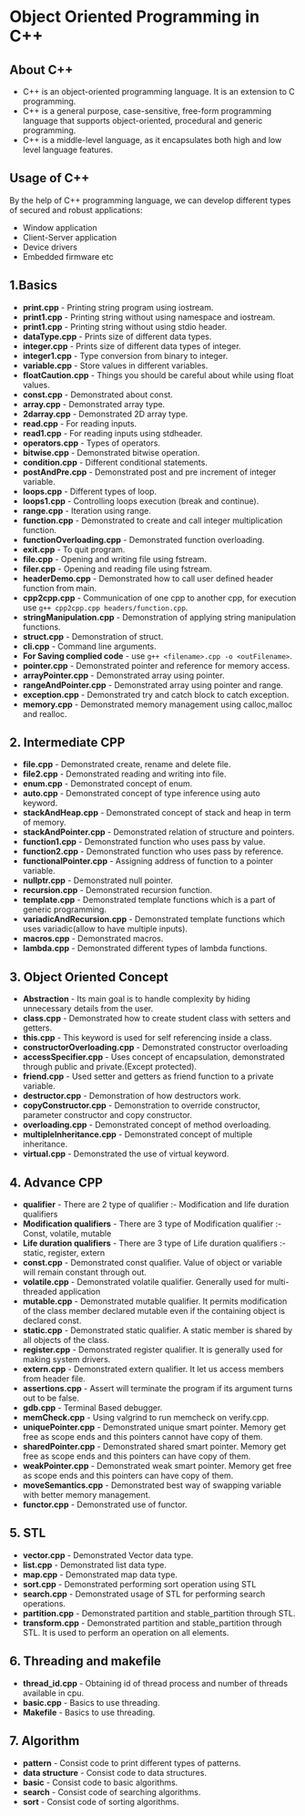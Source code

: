 # Object Oriented Programming in C++

## About C++
- C++ is an object-oriented programming language. It is an extension to C programming.
- C++ is a general purpose, case-sensitive, free-form programming language that supports object-oriented, procedural and generic programming.
- C++ is a middle-level language, as it encapsulates both high and low level language features.

## Usage of C++

By the help of C++ programming language, we can develop different types of secured and robust applications:

-   Window application
-   Client-Server application
-   Device drivers
-   Embedded firmware etc

## 1.Basics
- **print.cpp** - Printing string program using iostream.
- **print1.cpp** - Printing string without using namespace and iostream.
- **print1.cpp** - Printing string without using stdio header.
- **dataType.cpp** - Prints size of different data types.
- **integer.cpp** - Prints size of different data types of integer.
- **integer1.cpp** - Type conversion from binary to integer.
- **variable.cpp** - Store values in different variables.
- **floatCaution.cpp** - Things you should be careful about while using float values.
- **const.cpp** - Demonstrated about const.
- **array.cpp** - Demonstrated array type.
- **2darray.cpp** - Demonstrated 2D array type.
- **read.cpp** - For reading inputs. 
- **read1.cpp** - For reading inputs using stdheader.
- **operators.cpp** - Types of operators.
- **bitwise.cpp** - Demonstrated bitwise operation.
- **condition.cpp** - Different conditional statements.
- **postAndPre.cpp** - Demonstrated post and pre increment of integer variable.
- **loops.cpp** - Different types of loop.
- **loops1.cpp** - Controlling loops execution (break and continue).
- **range.cpp** - Iteration using range.
- **function.cpp** - Demonstrated to create and call integer multiplication function.
- **functionOverloading.cpp** - Demonstrated function overloading.
- **exit.cpp** - To quit program.
- **file.cpp** -  Opening and writing file using fstream.
- **filer.cpp** -  Opening and reading file using fstream.
- **headerDemo.cpp** - Demonstrated how to call user defined header function from main.
- **cpp2cpp.cpp** - Communication of one cpp to another cpp, for execution use `g++ cpp2cpp.cpp headers/function.cpp`.
- **stringManipulation.cpp** - Demonstration of applying string manipulation functions.
- **struct.cpp** - Demonstration of  struct.
- **cli.cpp** - Command line arguments.
- **For Saving complied code** -  use `g++ <filename>.cpp -o <outFilename>`.
- **pointer.cpp** - Demonstrated pointer and reference for memory access.
- **arrayPointer.cpp** - Demonstrated array using pointer.
- **rangeAndPointer.cpp** - Demonstrated array using pointer and range.
- **exception.cpp** - Demonstrated try and catch block to catch exception.
- **memory.cpp** - Demonstrated memory management using calloc,malloc and realloc.


 ## 2. Intermediate CPP
- **file.cpp** -  Demonstrated create, rename and delete file.
- **file2.cpp** - Demonstrated reading and writing into file.
- **enum.cpp** -  Demonstrated concept of enum.
- **auto.cpp** -  Demonstrated concept of type inference using auto keyword.
- **stackAndHeap.cpp** - Demonstrated concept of stack and heap in term of memory.
- **stackAndPointer.cpp** - Demonstrated relation of structure and pointers.
- **function1.cpp** - Demonstrated function who uses pass by value.
- **function2.cpp** - Demonstrated function who uses pass by reference.
- **functionalPointer.cpp** - Assigning address of function to a pointer variable.
- **nullptr.cpp** - Demonstrated null pointer.
- **recursion.cpp** - Demonstrated recursion function.
- **template.cpp** - Demonstrated template functions which is a part of generic programming.
- **variadicAndRecursion.cpp** - Demonstrated template functions which uses variadic(allow to have multiple inputs).
- **macros.cpp** - Demonstrated macros.
- **lambda.cpp** - Demonstrated different types of lambda functions.



 ## 3. Object Oriented Concept
- **Abstraction** - Its main goal is to handle complexity by hiding unnecessary details from the user.
- **class.cpp** - Demonstrated how to create student class  with setters and getters.
- **this.cpp** - This keyword is used for self referencing inside a class.
- **constructorOverloading.cpp** - Demonstrated constructor overloading
- **accessSpecifier.cpp** - Uses concept of encapsulation, demonstrated through public and private.(Except protected).
- **friend.cpp** - Used setter and getters as friend function to a private variable.
- **destructor.cpp** - Demonstration of how destructors work.
- **copyConstructor.cpp** - Demonstration to override constructor, parameter constructor and copy constructor. 
- **overloading.cpp** - Demonstrated concept of method overloading.
- **multipleInheritance.cpp** - Demonstrated concept of multiple inheritance.
- **virtual.cpp** - Demonstrated the use of virtual keyword.




 ## 4. Advance CPP
- **qualifier** - There are 2 type of qualifier :- Modification and life duration qualifiers 
- **Modification qualifiers** - There are 3 type of Modification qualifier :- Const, volatile, mutable
- **Life duration qualifiers** - There are 3 type of Life duration qualifiers :- static, register, extern
- **const.cpp** - Demonstrated const qualifier. Value of object or variable will remain constant through out. 
- **volatile.cpp** - Demonstrated volatile qualifier. Generally used for multi-threaded application
- **mutable.cpp** - Demonstrated mutable qualifier. It permits modification of the class member declared mutable even if the containing object is declared const.
- **static.cpp** - Demonstrated static qualifier. A static member is shared by all objects of the class.
- **register.cpp** - Demonstrated register qualifier. It is generally used for making system drivers.
- **extern.cpp** - Demonstrated extern qualifier. It let us access members from header file.
- **assertions.cpp** - Assert will terminate the program if its argument turns out to be false.
- **gdb.cpp** - Terminal Based debugger.
- **memCheck.cpp** - Using valgrind to run memcheck on verify.cpp.
- **uniquePointer.cpp** -  Demonstrated unique smart pointer. Memory get free as scope ends and this pointers cannot have copy of them.
- **sharedPointer.cpp** -  Demonstrated shared smart pointer. Memory get free as scope ends and this pointers can have copy of them.
- **weakPointer.cpp** -  Demonstrated weak smart pointer. Memory get free as scope ends and this pointers can have copy of them.
- **moveSemantics.cpp** -  Demonstrated best way of swapping variable with better memory management.
- **functor.cpp** -  Demonstrated use of functor.

 ## 5. STL
- **vector.cpp** - Demonstrated Vector data type.
- **list.cpp** - Demonstrated list data type.
- **map.cpp** - Demonstrated map data type.
- **sort.cpp** - Demonstrated performing sort operation using STL
- **search.cpp** - Demonstrated usage of STL for performing search operations.
- **partition.cpp** - Demonstrated partition and stable_partition through STL.
- **transform.cpp** - Demonstrated partition and stable_partition through STL. It is used to perform an operation on all elements.



 ## 6. Threading and makefile
 - **thread_id.cpp** - Obtaining id of thread process and number of threads available in cpu.
 - **basic.cpp** - Basics to use threading.
 - **Makefile** - Basics to use threading.

## 7. Algorithm
- **pattern** - Consist code to print different types of patterns.
- **data structure** - Consist code to data structures.
- **basic** - Consist code to basic algorithms.
- **search** - Consist code of searching algorithms.
- **sort** - Consist code of sorting algorithms.
